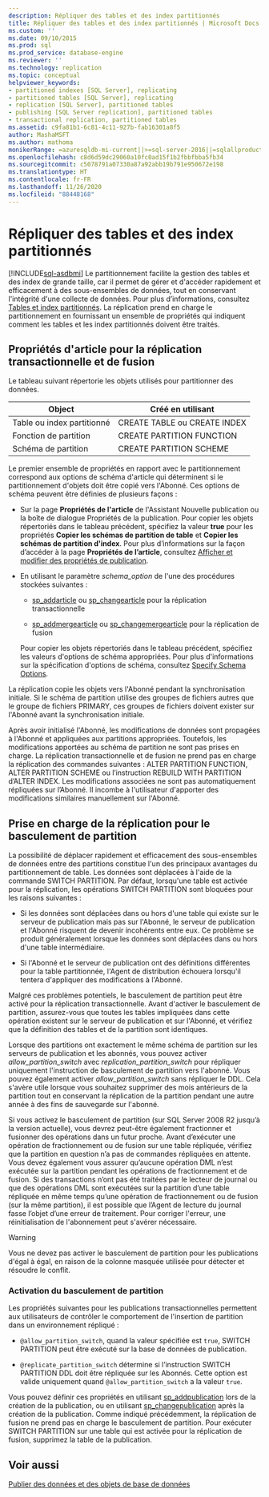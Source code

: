 ```yaml
---
description: Répliquer des tables et des index partitionnés
title: Répliquer des tables et des index partitionnés | Microsoft Docs
ms.custom: ''
ms.date: 09/10/2015
ms.prod: sql
ms.prod_service: database-engine
ms.reviewer: ''
ms.technology: replication
ms.topic: conceptual
helpviewer_keywords:
- partitioned indexes [SQL Server], replicating
- partitioned tables [SQL Server], replicating
- replication [SQL Server], partitioned tables
- publishing [SQL Server replication], partitioned tables
- transactional replication, partitioned tables
ms.assetid: c9fa81b1-6c81-4c11-927b-fab16301a8f5
author: MashaMSFT
ms.author: mathoma
monikerRange: =azuresqldb-mi-current||>=sql-server-2016||=sqlallproducts-allversions
ms.openlocfilehash: c8d6d59dc29060a10fc0ad15f1b2fbbfbba5fb34
ms.sourcegitcommit: c5078791a07330a87a92abb19b791e950672e198
ms.translationtype: HT
ms.contentlocale: fr-FR
ms.lasthandoff: 11/26/2020
ms.locfileid: "88448168"
---
```

# <a name="replicate-partitioned-tables-and-indexes"></a>Répliquer des tables et des index partitionnés
[!INCLUDE[sql-asdbmi](../../../includes/applies-to-version/sql-asdbmi.md)]
  Le partitionnement facilite la gestion des tables et des index de grande taille, car il permet de gérer et d'accéder rapidement et efficacement à des sous-ensembles de données, tout en conservant l'intégrité d'une collecte de données. Pour plus d’informations, consultez [Tables et index partitionnés](../../../relational-databases/partitions/partitioned-tables-and-indexes.md). La réplication prend en charge le partitionnement en fournissant un ensemble de propriétés qui indiquent comment les tables et les index partitionnés doivent être traités.  
  
## <a name="article-properties-for-transactional-and-merge-replication"></a>Propriétés d'article pour la réplication transactionnelle et de fusion  
 Le tableau suivant répertorie les objets utilisés pour partitionner des données.  
  
|Object|Créé en utilisant|  
|------------|----------------------|  
|Table ou index partitionné|CREATE TABLE ou CREATE INDEX|  
|Fonction de partition|CREATE PARTITION FUNCTION|  
|Schéma de partition|CREATE PARTITION SCHEME|  
  
 Le premier ensemble de propriétés en rapport avec le partitionnement correspond aux options de schéma d'article qui déterminent si le partitionnement d'objets doit être copié vers l'Abonné. Ces options de schéma peuvent être définies de plusieurs façons :  
  
-   Sur la page **Propriétés de l'article** de l'Assistant Nouvelle publication ou la boîte de dialogue Propriétés de la publication. Pour copier les objets répertoriés dans le tableau précédent, spécifiez la valeur **true** pour les propriétés **Copier les schémas de partition de table** et **Copier les schémas de partition d'index**. Pour plus d’informations sur la façon d’accéder à la page **Propriétés de l’article**, consultez [Afficher et modifier des propriétés de publication](../../../relational-databases/replication/publish/view-and-modify-publication-properties.md).  
  
-   En utilisant le paramètre *schema_option* de l'une des procédures stockées suivantes :  
  
    -   [sp_addarticle](../../../relational-databases/system-stored-procedures/sp-addarticle-transact-sql.md) ou [sp_changearticle](../../../relational-databases/system-stored-procedures/sp-changearticle-transact-sql.md) pour la réplication transactionnelle  
  
    -   [sp_addmergearticle](../../../relational-databases/system-stored-procedures/sp-addmergearticle-transact-sql.md) ou [sp_changemergearticle](../../../relational-databases/system-stored-procedures/sp-changemergearticle-transact-sql.md) pour la réplication de fusion  
  
     Pour copier les objets répertoriés dans le tableau précédent, spécifiez les valeurs d'options de schéma appropriées. Pour plus d'informations sur la spécification d'options de schéma, consultez [Specify Schema Options](../../../relational-databases/replication/publish/specify-schema-options.md).  
  
 La réplication copie les objets vers l'Abonné pendant la synchronisation initiale. Si le schéma de partition utilise des groupes de fichiers autres que le groupe de fichiers PRIMARY, ces groupes de fichiers doivent exister sur l'Abonné avant la synchronisation initiale.  
  
 Après avoir initialisé l'Abonné, les modifications de données sont propagées à l'Abonné et appliquées aux partitions appropriées. Toutefois, les modifications apportées au schéma de partition ne sont pas prises en charge. La réplication transactionnelle et de fusion ne prend pas en charge la réplication des commandes suivantes : ALTER PARTITION FUNCTION, ALTER PARTITION SCHEME ou l’instruction REBUILD WITH PARTITION d’ALTER INDEX. Les modifications associées ne sont pas automatiquement répliquées sur l’Abonné. Il incombe à l'utilisateur d'apporter des modifications similaires manuellement sur l'Abonné.  
  
## <a name="replication-support-for-partition-switching"></a>Prise en charge de la réplication pour le basculement de partition  
 La possibilité de déplacer rapidement et efficacement des sous-ensembles de données entre des partitions constitue l'un des principaux avantages du partitionnement de table. Les données sont déplacées à l'aide de la commande SWITCH PARTITION. Par défaut, lorsqu'une table est activée pour la réplication, les opérations SWITCH PARTITION sont bloquées pour les raisons suivantes :  
  
-   Si les données sont déplacées dans ou hors d'une table qui existe sur le serveur de publication mais pas sur l'Abonné, le serveur de publication et l'Abonné risquent de devenir incohérents entre eux. Ce problème se produit généralement lorsque les données sont déplacées dans ou hors d'une table intermédiaire.  
  
-   Si l'Abonné et le serveur de publication ont des définitions différentes pour la table partitionnée, l'Agent de distribution échouera lorsqu'il tentera d'appliquer des modifications à l'Abonné.  
  
 Malgré ces problèmes potentiels, le basculement de partition peut être activé pour la réplication transactionnelle. Avant d'activer le basculement de partition, assurez-vous que toutes les tables impliquées dans cette opération existent sur le serveur de publication et sur l'Abonné, et vérifiez que la définition des tables et de la partition sont identiques.  
  
 Lorsque des partitions ont exactement le même schéma de partition sur les serveurs de publication et les abonnés, vous pouvez activer *allow_partition_switch* avec *replication_partition_switch* pour répliquer uniquement l'instruction de basculement de partition vers l'abonné. Vous pouvez également activer *allow_partition_switch* sans répliquer le DDL. Cela s'avère utile lorsque vous souhaitez supprimer des mois antérieurs de la partition tout en conservant la réplication de la partition pendant une autre année à des fins de sauvegarde sur l'abonné.  
  
 Si vous activez le basculement de partition (sur SQL Server 2008 R2 jusqu’à la version actuelle), vous devrez peut-être également fractionner et fusionner des opérations dans un futur proche. Avant d’exécuter une opération de fractionnement ou de fusion sur une table répliquée, vérifiez que la partition en question n’a pas de commandes répliquées en attente. Vous devez également vous assurer qu’aucune opération DML n’est exécutée sur la partition pendant les opérations de fractionnement et de fusion. Si des transactions n’ont pas été traitées par le lecteur de journal ou que des opérations DML sont exécutées sur la partition d’une table répliquée en même temps qu’une opération de fractionnement ou de fusion (sur la même partition), il est possible que l’Agent de lecture du journal fasse l’objet d’une erreur de traitement. Pour corriger l'erreur, une réinitialisation de l'abonnement peut s'avérer nécessaire.  
  
> [!WARNING]  
>  Vous ne devez pas activer le basculement de partition pour les publications d'égal à égal, en raison de la colonne masquée utilisée pour détecter et résoudre le conflit.  
  
### <a name="enabling-partition-switching"></a>Activation du basculement de partition  
 Les propriétés suivantes pour les publications transactionnelles permettent aux utilisateurs de contrôler le comportement de l'insertion de partition dans un environnement répliqué :  
  
-   `@allow_partition_switch`, quand la valeur spécifiée est `true`, SWITCH PARTITION peut être exécuté sur la base de données de publication.  
  
-   `@replicate_partition_switch` détermine si l’instruction SWITCH PARTITION DDL doit être répliquée sur les Abonnés. Cette option est valide uniquement quand `@allow_partition_switch` a la valeur `true`.  
  
 Vous pouvez définir ces propriétés en utilisant [sp_addpublication](../../../relational-databases/system-stored-procedures/sp-addpublication-transact-sql.md) lors de la création de la publication, ou en utilisant [sp_changepublication](../../../relational-databases/system-stored-procedures/sp-changepublication-transact-sql.md) après la création de la publication. Comme indiqué précédemment, la réplication de fusion ne prend pas en charge le basculement de partition. Pour exécuter SWITCH PARTITION sur une table qui est activée pour la réplication de fusion, supprimez la table de la publication.  
  
## <a name="see-also"></a>Voir aussi  
 [Publier des données et des objets de base de données](../../../relational-databases/replication/publish/publish-data-and-database-objects.md)  
  
  
